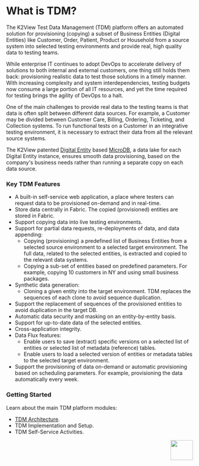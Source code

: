 # What is TDM? 

The K2View Test Data Management (TDM) platform offers an automated solution for provisioning (copying) a subset of Business Entities (Digital Entities) like Customer, Order, Patient, Product or Household from a source system into selected testing environments and provide real, high quality data to testing teams.

While enterprise IT continues to adopt DevOps to accelerate delivery of solutions to both internal and external customers, one thing still holds them back: provisioning realistic data to test those solutions in a timely manner. With increasing complexity and system interdependencies, testing budgets now consume a large portion of all IT resources, and yet the time required for testing brings the agility of DevOps to a halt.

One of the main challenges to provide real data to the testing teams is that data is often split between different data sources. For example, a Customer may be divided between Customer Care, Billing, Ordering, Ticketing, and Collection systems. To run functional tests on a Customer in an integrative testing environment, it is necessary to extract their data from all the relevant source systems.

The K2View patented [Digital Entity](/articles/01_fabric_overview/02_fabric_glossary.md#digital-entity) based [MicroDB](/articles/01_fabric_overview/02_fabric_glossary.md#mdb--microdb), a data lake for each Digital Entity instance, ensures smooth data provisioning, based on the company's business needs rather than running a separate copy on each data source.

### Key TDM Features

- A built-in self-service web application, a place where testers can request data to be provisioned on-demand and in real-time. 
- Store data centrally in Fabric. The copied (provisioned) entities are stored in Fabric.
- Support copying data into live testing environments. 
- Support for partial data requests, re-deployments of data, and data appending: 
  - Copying (provisioning) a predefined list of Business Entities from a selected source environment to a selected target environment.  The full data, related to the selected entities, is extracted and copied to the relevant data systems.
  - Copying a sub-set of entities based on predefined parameters. For example, copying 10 customers in NY and using small business packages.
- Synthetic data generation:
  - Cloning a given entity into the target environment. TDM replaces the sequences of each clone to avoid sequence duplication.
- Support the replacement of sequences of the provisioned entities to avoid duplication in the target DB. 
- Automatic data security and masking on an entity-by-entity basis.
- Support for up-to-date data of the selected entities.
- Cross-application integrity.
- Data Flux features:
  - Enable users to save (extract) specific versions on a selected list of entities or selected list of metadata (reference) tables.
  - Enable users to load a selected version of entities or metadata tables to the selected target environment.
-  Support the provisioning of data on-demand or automatic provisioning based on scheduling parameters. For example, provisioning the data automatically every week.



### Getting Started

Learn about the main TDM platform modules:

- [TDM Architecture](03_tdm_architecture.md).
- TDM Implementation and Setup.
- TDM Self-Service Activities.



[<img align="right" width="60" height="54" src="/articles/images/Next.png">](02_tdm_glossary.md)

